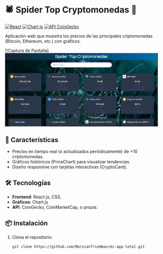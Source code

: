 # 🕷️ Spider Top Cryptomonedas 🚀

[![React](https://img.shields.io/badge/React-20232A?logo=react&logoColor=61DAFB)](https://reactjs.org/)
[![Chart.js](https://img.shields.io/badge/Chart.js-FF6384?logo=chartdotjs&logoColor=white)](https://www.chartjs.org/)
[![API CoinGecko](https://img.shields.io/badge/API-CoinGecko-blue)](https://www.coingecko.com/)

Aplicación web que muestra los precios de las principales criptomonedas (Bitcoin, Ethereum, etc.) con gráficos.

![Captura de Pantalla]
![alt text](image.png)

## 🌟 Características
- Precios en tiempo real (o actualizados periódicamente) de +10 criptomonedas.
- Gráficos históricos (PriceChart) para visualizar tendencias.
- Diseño responsive con tarjetas interactivas (CryptoCard).

## 🛠 Tecnologías
- **Frontend**: React.js, CSS.
- **Gráficos**: Chart.js
- **API**: CoinGecko, CoinMarketCap, o propia.

## 📦 Instalación
1. Clona el repositorio:
   ```bash
   git clone https://github.com/Marxianfriedman/mi-app-letal.git
